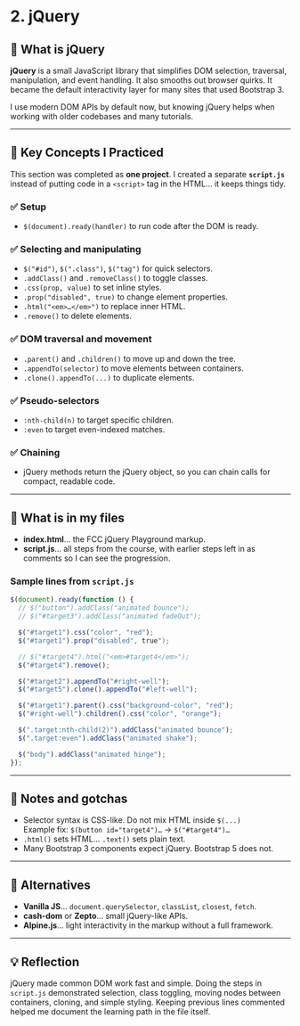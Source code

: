 # **2. jQuery**

## 🧩 What is jQuery
**jQuery** is a small JavaScript library that simplifies DOM selection, traversal, manipulation, and event handling. It also smooths out browser quirks. It became the default interactivity layer for many sites that used Bootstrap 3.

I use modern DOM APIs by default now, but knowing jQuery helps when working with older codebases and many tutorials.

---

## 🧠 Key Concepts I Practiced
This section was completed as **one project**. I created a separate **`script.js`** instead of putting code in a `<script>` tag in the HTML... it keeps things tidy.

### ✅ Setup
- `$(document).ready(handler)` to run code after the DOM is ready.

### ✅ Selecting and manipulating
- `$("#id")`, `$(".class")`, `$("tag")` for quick selectors.  
- `.addClass()` and `.removeClass()` to toggle classes.  
- `.css(prop, value)` to set inline styles.  
- `.prop("disabled", true)` to change element properties.  
- `.html("<em>…</em>")` to replace inner HTML.  
- `.remove()` to delete elements.

### ✅ DOM traversal and movement
- `.parent()` and `.children()` to move up and down the tree.  
- `.appendTo(selector)` to move elements between containers.  
- `.clone().appendTo(...)` to duplicate elements.

### ✅ Pseudo-selectors
- `:nth-child(n)` to target specific children.  
- `:even` to target even-indexed matches.

### ✅ Chaining
- jQuery methods return the jQuery object, so you can chain calls for compact, readable code.

---

## 📁 What is in my files
- **index.html**... the FCC jQuery Playground markup.  
- **script.js**... all steps from the course, with earlier steps left in as comments so I can see the progression.

### Sample lines from `script.js`
```js
$(document).ready(function () {
  // $("button").addClass("animated bounce");
  // $("#target3").addClass("animated fadeOut");

  $("#target1").css("color", "red");
  $("#target1").prop("disabled", true");

  // $("#target4").html("<em>#target4</em>");
  $("#target4").remove();

  $("#target2").appendTo("#right-well");
  $("#target5").clone().appendTo("#left-well");

  $("#target1").parent().css("background-color", "red");
  $("#right-well").children().css("color", "orange");

  $(".target:nth-child(2)").addClass("animated bounce");
  $(".target:even").addClass("animated shake");

  $("body").addClass("animated hinge");
});
```

---

## 🧪 Notes and gotchas
- Selector syntax is CSS-like. Do not mix HTML inside `$(...)`  
  Example fix: `$(button id="target4")…` → `$("#target4")…`  
- `.html()` sets HTML... `.text()` sets plain text.  
- Many Bootstrap 3 components expect jQuery. Bootstrap 5 does not.

---

## 🔧 Alternatives
- **Vanilla JS**... `document.querySelector`, `classList`, `closest`, `fetch`.  
- **cash-dom** or **Zepto**... small jQuery-like APIs.  
- **Alpine.js**... light interactivity in the markup without a full framework.

---

## 💡 Reflection
jQuery made common DOM work fast and simple. Doing the steps in `script.js` demonstrated selection, class toggling, moving nodes between containers, cloning, and simple styling. Keeping previous lines commented helped me document the learning path in the file itself.
